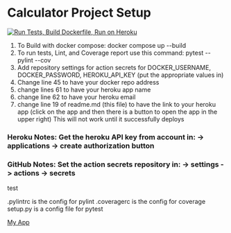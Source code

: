 # Calculator Project Setup
[![Run Tests, Build Dockerfile, Run on Heroku](https://github.com/kaw393939/docker_flask/actions/workflows/test-build-deploy.yml/badge.svg)](https://github.com/kaw393939/docker_flask/actions/workflows/test-build-deploy.yml)
1. To Build with docker compose:
   docker compose up --build
2. To run tests, Lint, and Coverage report use this command: pytest --pylint --cov
3. Add repository settings for action secrets for DOCKER_USERNAME, DOCKER_PASSWORD, HEROKU_API_KEY (put the appropriate
   values in)
4. Change line 45 to have your docker repo address
5. change lines 61 to have your heroku app name
6. change line 62 to have your heroku email
7. change line 19 of readme.md (this file) to have the link to your heroku app (click on the app and then there is a
   button to open the app in the upper right)  This will not work until it successfully deploys

### Heroku Notes: Get the heroku API key from account in: -> applications -> create authorization button
### GitHub Notes:  Set the action secrets repository in: -> settings -> actions -> secrets

test


.pylintrc is the config for pylint .coveragerc is the config for coverage setup.py is a config file for pytest

[My App](https://kwilliam-flask.herokuapp.com)
